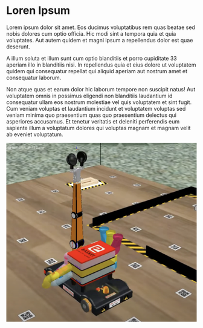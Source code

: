 # Loren Ipsum 

Lorem ipsum dolor sit amet. Eos ducimus voluptatibus rem quas beatae sed nobis dolores cum optio officia. Hic modi sint a tempora quia et quia voluptates. Aut autem quidem et magni ipsum a repellendus dolor est quae deserunt.

A illum soluta et illum sunt cum optio blanditiis et porro cupiditate 33 aperiam illo in blanditiis nisi. In repellendus quia et eius dolore ut voluptatem quidem qui consequatur repellat qui aliquid aperiam aut nostrum amet et consequatur laborum.

Non atque quas et earum dolor hic laborum tempore non suscipit natus! Aut voluptatem omnis in possimus eligendi non blanditiis laudantium id consequatur ullam eos nostrum molestiae vel quis voluptatem et sint fugit. Cum veniam voluptas et laudantium incidunt et voluptatem voluptas sed veniam minima quo praesentium quas quo praesentium delectus qui asperiores accusamus. Et tenetur veritatis et deleniti perferendis eum sapiente illum a voluptatum dolores qui voluptas magnam et magnam velit ab eveniet voluptatum.

![image](/contentImages/projects/berryminator.png)

